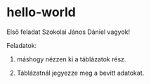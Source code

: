 # hello-world
 Első feladat
Szokolai János Dániel vagyok!

Feladatok:
1. máshogy nézzen ki a táblázatok rész.

2. Táblázatnál jegyezze meg a bevitt adatokat.